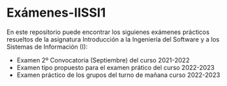 # Exámenes-IISSI1
En este repositorio puede encontrar los siguienes exámenes prácticos resueltos de la asignatura Introducción a la Ingeniería del Software 
y a los Sistemas de Información (I):
  - Examen 2º Convocatoria (Septiembre) del curso 2021-2022
  - Examen tipo propuesto para el examen prático del curso 2022-2023
  - Examen práctico de los grupos del turno de mañana curso 2022-2023

